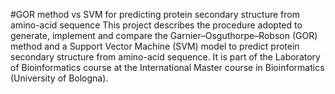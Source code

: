 #GOR method vs SVM for predicting protein secondary structure from amino-acid sequence
This project describes the procedure adopted to generate, implement and compare the Garnier–Osguthorpe–Robson (GOR) method and a Support Vector Machine (SVM) model to predict protein secondary structure from amino-acid sequence. It is part of the Laboratory of Bioinformatics course at the International Master course in Bioinformatics (University of Bologna).
